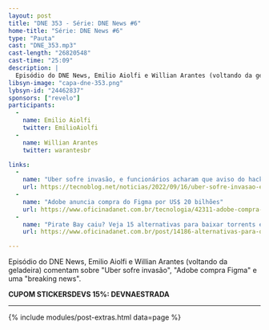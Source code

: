 ```yaml
---
layout: post
title: "DNE 353 - Série: DNE News #6"
home-title: "Série: DNE News #6"
type: "Pauta"
cast: "DNE_353.mp3"
cast-length: "26820548"
cast-time: "25:09"
description: |
  Episódio do DNE News, Emilio Aiolfi e Willian Arantes (voltando da geladeira) comentam sobre "Uber sofre invasão", "Adobe compra Figma" e uma "breaking news".
libsyn-image: "capa-dne-353.png"
lybsyn-id: "24462837"
sponsors: ["revelo"]
participants:
  -
    name: Emilio Aiolfi
    twitter: EmilioAiolfi
  -
    name: Willian Arantes
    twitter: warantesbr

links:
  -
    name: "Uber sofre invasão, e funcionários acharam que aviso do hacker era piada"
    url: https://tecnoblog.net/noticias/2022/09/16/uber-sofre-invasao-e-funcionarios-acharam-que-aviso-do-hacker-era-piada/
  -
    name: "Adobe anuncia compra do Figma por US$ 20 bilhões"
    url: https://www.oficinadanet.com.br/tecnologia/42311-adobe-compra-figma
  -
    name: "Pirate Bay caiu? Veja 15 alternativas para baixar torrents em 2022"
    url: https://www.oficinadanet.com.br/post/14186-alternativas-para-o-pirate-bay

---
```


Episódio do DNE News, Emilio Aiolfi e Willian Arantes (voltando da geladeira) comentam sobre "Uber sofre invasão", "Adobe compra Figma" e uma "breaking news".

<strong>CUPOM STICKERSDEVS 15%: DEVNAESTRADA</strong>

---

{% include modules/post-extras.html data=page %}
